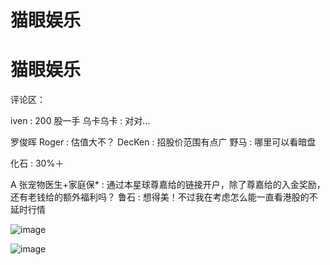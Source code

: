 # 猫眼娱乐

# 猫眼娱乐

评论区：

iven : 200 股一手 乌卡乌卡 : 对对...

罗俊晖 Roger : 估值大不？ DecKen : 招股价范围有点广 野马 : 哪里可以看暗盘

化石 : 30%＋

A 张宠物医生+家庭保* : 通过本星球尊嘉给的链接开户，除了尊嘉给的入金奖励，还有老钱给的额外福利吗？ 鲁石 : 想得美！不过我在考虑怎么能一直看港股的不延时行情

![image](img/Image_313.png)

![image](img/Image_314.png)